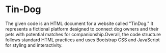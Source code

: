 # Tin-Dog

The given code is an HTML document for a website called "TinDog." It represents a fictional platform designed to connect dog owners and their pets with potential matches for companionship.Overall, the code structure follows standard HTML practices and uses Bootstrap CSS and JavaScript for styling and interactivity.
